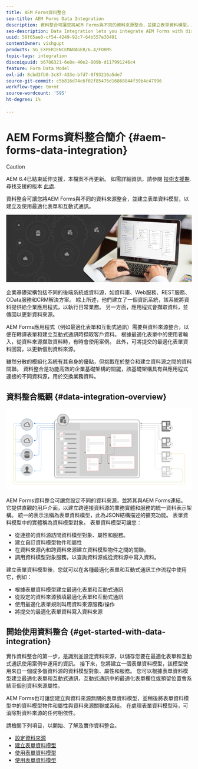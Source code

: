 ```yaml
---
title: AEM Forms資料整合
seo-title: AEM Forms Data Integration
description: 資料整合可讓您將AEM Forms與不同的資料來源整合，並建立表單資料模型，以建立及使用最適化表單和互動式通訊。
seo-description: Data Integration lets you integrate AEM Forms with disparate data sources and create form data model to create and work with adaptive forms and interactive communications.
uuid: 58f65ae0-cf54-4249-92c7-64b557e30491
contentOwner: vishgupt
products: SG_EXPERIENCEMANAGER/6.4/FORMS
topic-tags: integration
discoiquuid: b6786321-6e8e-40e2-809b-d117991246c4
feature: Form Data Model
exl-id: 8cbd3fb0-3c87-433e-bfd7-0f93216a5de7
source-git-commit: c5b816d74c6f02f85476d16868844f39b4c47996
workflow-type: tm+mt
source-wordcount: '595'
ht-degree: 1%

---
```


# AEM Forms資料整合簡介 {#aem-forms-data-integration}

>[!CAUTION]
>
>AEM 6.4已結束延伸支援，本檔案不再更新。 如需詳細資訊，請參閱 [技術支援期](https://helpx.adobe.com//tw/support/programs/eol-matrix.html). 尋找支援的版本 [此處](https://experienceleague.adobe.com/docs/).

資料整合可讓您將AEM Forms與不同的資料來源整合，並建立表單資料模型，以建立及使用最適化表單和互動式通訊。

![](do-not-localize/data-integeration.png)

企業基礎架構包括不同的後端系統或資料源，如資料庫、Web服務、REST服務、 OData服務和CRM解決方案。 綜上所述，他們建立了一個資訊系統，該系統將資料提供給企業應用程式，以執行日常業務。 另一方面，應用程式會擷取資料，並傳回以更新資料來源。

AEM Forms應用程式（例如最適化表單和互動式通訊）需要與資料來源整合，以便在轉譯表單和建立互動式通訊時擷取客戶資料。 根據最適化表單中的使用者輸入，從資料來源擷取資料時，有時會使用案例。 此外，可將提交的最適化表單資料回寫，以更新個別資料來源。

雖然分散的模組化系統有其自身的優點，但挑戰在於整合和建立資料源之間的資料關聯。 資料整合是功能高效的企業基礎架構的關鍵，該基礎架構具有與應用程式連接的不同資料源，用於交換業務資料。

## 資料整合概觀 {#data-integration-overview}

![aem-forms-data-integration](assets/aem-forms-data-integeration.png)

AEM Forms資料整合可讓您設定不同的資料來源，並將其與AEM Forms連結。 它提供直觀的用戶介面，以建立跨連接資料源的業務實體和服務的統一資料表示架構。 統一的表示法稱為表單資料模型，此為JSON結構描述的擴充功能。 表單資料模型中的實體稱為資料模型對象。 表單資料模型可讓您：

* 從連接的資料源訪問資料模型對象、屬性和服務。
* 建立自訂資料模型物件和屬性
* 在資料來源內和跨資料來源建立資料模型物件之間的關聯。
* 調用資料模型對象服務，以查詢資料源或從資料源中寫入資料。

建立表單資料模型後，您就可以在各種最適化表單和互動式通訊工作流程中使用它，例如：

* 根據表單資料模型建立最適化表單和互動式通訊
* 從設定的資料來源預填最適化表單和互動式通訊
* 使用最適化表單規則叫用資料來源服務/操作
* 將提交的最適化表單資料寫入資料來源

## 開始使用資料整合 {#get-started-with-data-integration}

實作資料整合的第一步，是識別並設定資料來源，以儲存您要在最適化表單和互動式通訊使用案例中運用的資訊。 接下來，您將建立一個表單資料模型，該模型使用來自一個或多個資料源的資料模型對象、屬性和服務。 您可以根據表單資料模型建立最適化表單和互動式通訊，互動式通訊中的最適化表單欄位或預留位置會系結至個別資料來源屬性。

AEM Forms也可讓您建立與資料來源無關的表單資料模型，並稍後將表單資料模型中的資料模型物件和屬性與資料來源關聯或系結。 在處理表單資料模型時，可消除對資料來源的任何相依性。

請檢閱下列項目，以開始、了解及實作資料整合。

* [設定資料來源](/help/forms/using/configure-data-sources.md)
* [建立表單資料模型](/help/forms/using/create-form-data-models.md)
* [使用表單資料模型](/help/forms/using/work-with-form-data-model.md)
* [使用表單資料模型](/help/forms/using/using-form-data-model.md)

